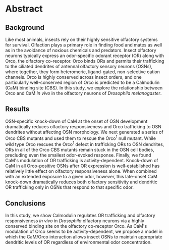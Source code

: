# Abstract
## Background
Like most animals, insects rely on their highly sensitive olfactory systems for survival.
Olfaction plays a primary role in finding food and mates as well as in the avoidance of noxious chemicals and predators.
Insect olfactory neurons typically express an odor-specific odorant receptor (OR) along with Orco, the olfactory co-receptor.
Orco binds ORs and permits their trafficking to the ciliated dendrites of antennal olfactory sensory neurons (OSNs), where together, they form heteromeric, ligand-gated, non-selective cation channels.
Orco is highly conserved across insect orders, and one particularly well-conserved region of Orco is predicted to be a Calmodulin (CaM) binding site (CBS).
In this study, we explore the relationship between Orco and CaM _in vivo_ in the olfactory neurons of _Drosophila melanogaster_. 

## Results
OSN-specific knock-down of CaM at the onset of OSN development dramatically reduces olfactory responsiveness and Orco trafficking to OSN dendrites without affecting OSN morphology.
We next generated a series of Orco CBS mutants and used them to rescue the Orco<sup>1</sup> null mutant.
While wild type Orco rescues the Orco<sup>1</sup> defect in trafficking ORs to OSN dendrites, ORs in all of the Orco CBS mutants remain stuck in the OSN cell bodies, precluding even the smallest odor-evoked response.
Finally, we found CaM's modulation of OR trafficking is activity-dependent.
Knock-down of CaM in all Orco-positive OSNs after OR expression is well-established has relatively little effect on olfactory responsiveness alone.
When combined with an extended exposure to a given odor, however, this late-onset CaM knock-down dramatically reduces both olfactory sensitivity and dendritic OR trafficking only in OSNs that respond to that specific odor.

## Conclusions
In this study, we show Calmodulin regulates OR trafficking and olfactory responsiveness _in vivo_ in _Drosophila_ olfactory neurons via a highly conserved binding site on the olfactory co-receptor Orco.
As CaM's modulation of Orco seems to be activity-dependent, we propose a model in which the CaM/Orco interaction allows insect OSNs to maintain appropriate dendritic levels of OR regardless of environmental odor concentration.
